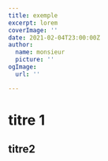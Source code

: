 ```yaml
---
title: exemple
excerpt: lorem
coverImage: ''
date: 2021-02-04T23:00:00Z
author:
  name: monsieur
  picture: ''
ogImage:
  url: ''

---
```

# titre 1

## titre2